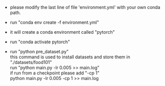 - please modify the last line of file 'environment.yml' with your own conda path.
- run "conda env create -f environment.yml"  
- it will create a conda environment called "pytorch"   

- run "conda activate pytorch"  

- run "python pre_dataset.py"    
this command is used to install datasets and store them in "./datasets/food101"  
run "python main.py -lr 0.005 >> main.log"  
if run from a checkpoint please add "-cp 1"  
python main.py -lr 0.005 -cp 1 >> main.log  




